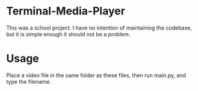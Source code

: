 # Terminal-Media-Player
 
 This was a school project. I have no intention of maintaining the codebase, but it is simple enough it should not be a problem.
 
 # Usage
 
 Place a video file in the same folder as these files, then run main.py, and type the filename.
